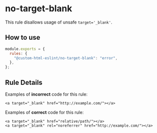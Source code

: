 # no-target-blank

This rule disallows usage of unsafe `target='_blank'`.

## How to use

```js,.eslintrc.js
module.exports = {
  rules: {
    "@custom-html-eslint/no-target-blank": "error",
  },
};
```

## Rule Details

Examples of **incorrect** code for this rule:

```html,incorrect
<a target="_blank" href="http://example.com/"></a>
```

Examples of **correct** code for this rule:

```html,correct
<a target="_blank" href="relative/path/"></a>
<a target="_blank" rel="noreferrer" href="http://example.com/"></a>
```

